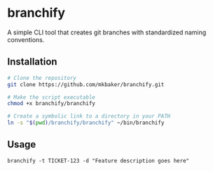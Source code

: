 # branchify

A simple CLI tool that creates git branches with standardized naming conventions.

## Installation

```bash
# Clone the repository
git clone https://github.com/mkbaker/branchify.git

# Make the script executable
chmod +x branchify/branchify

# Create a symbolic link to a directory in your PATH
ln -s "$(pwd)/branchify/branchify" ~/bin/branchify
```

## Usage
```
branchify -t TICKET-123 -d "Feature description goes here"
```